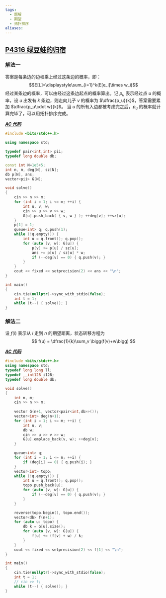 ```yaml
---
tags:
  - 题解
  - 期望
  - 拓扑排序
aliases:
---
```

## [P4316 绿豆蛙的归宿](https://www.luogu.com.cn/problem/P4316)

### 解法一

答案是每条边的边权乘上经过这条边的概率，即：
$$E[L]=\displaystyle\sum_{i=1}^k(E[e_i]\times w_i)$$
经过某条边的概率，可以由经过这条边起点的概率算出。记 $p_u$ 表示经过点 $u$ 的概率，设 $u$ 出发有 $k$ 条边，则走向儿子 $v$ 的概率为 $\dfrac{p_u}{k}$，答案需要累加 $\dfrac{p_u\cdot w}{k}$。
当 $u$ 的所有入边都被考虑完之后，$p_u$ 的概率就计算完毕了，可以用拓扑排序完成。

[***AC 代码***](https://www.luogu.com.cn/record/202966747)

```cpp
#include <bits/stdc++.h>

using namespace std;

typedef pair<int,int> pii;
typedef long double db;

const int N=1e5+5;
int n, m, deg[N], sz[N];
db p[N], ans;
vector<pii> G[N];

void solve()
{
    cin >> n >> m;
    for (int i = 1; i <= m; ++i) {
        int u, v, w;
        cin >> u >> v >> w;
        G[u].push_back( { v, w } ); ++deg[v]; ++sz[u];
    }
    p[1] = 1;
    queue<int> q; q.push(1);
    while (!q.empty()) {
        int u = q.front(); q.pop();
        for (auto [v, w]: G[u]) {
            p[v] += p[u] / sz[u];
            ans += p[u] / sz[u] * w;
            if (--deg[v] == 0) { q.push(v); }
        }
    }
    cout << fixed << setprecision(2) << ans << "\n";
}

int main()
{
	cin.tie(nullptr)->sync_with_stdio(false);
	int t = 1;
	while (t--) { solve(); }
}
```

### 解法二

设 $f(i)$ 表示从 $i$ 走到 $n$ 的期望距离，状态转移方程为
$$
f(u) = \dfrac{1}{k}\sum_v \bigg(f(v)+w\bigg)
$$

[***AC 代码***](https://www.luogu.com.cn/record/224050635)

```cpp
#include <bits/stdc++.h>
using namespace std;
typedef long long ll;
typedef __int128 i128;
typedef long double db;

void solve()
{
	int n, m;
	cin >> n >> m;
    
    vector G(n+1, vector<pair<int,db>>());
    vector<int> deg(n+1);
    for (int i = 1; i <= m; ++i) {
        int u, v;
        db w;
        cin >> u >> v >> w;
        G[u].emplace_back(v, w); ++deg[v];
    }

    queue<int> q; 
    for (int i = 1; i <= n; ++i) {
        if (deg[i] == 0) { q.push(i); }
    }
    vector<int> topo;
    while (!q.empty()) {
        int u = q.front(); q.pop();
        topo.push_back(u);
        for (auto [v, w]: G[u]) {
            if (--deg[v] == 0) { q.push(v); }
        }
    }

    reverse(topo.begin(), topo.end());
    vector<db> f(n+1);
    for (auto u: topo) {
        db k = G[u].size();
        for (auto [v, w]: G[u]) {
            f[u] += (f[v] + w) / k;
        }
    }
    cout << fixed << setprecision(2) << f[1] << "\n";
}

int main()
{
	cin.tie(nullptr)->sync_with_stdio(false);
	int t = 1;
	// cin >> t;
	while (t--) { solve(); }
}
```
